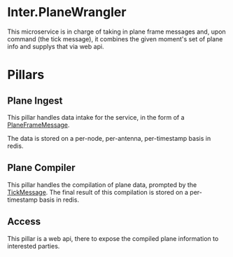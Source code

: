 # Inter.PlaneWrangler

This microservice is in charge of taking in plane frame messages and, upon 
command (the tick message), it combines the given moment's set of plane info
and supplys that via web api.

# Pillars

## Plane Ingest

This pillar handles data intake for the service, in the form of a [PlaneFrameMessage](Application/Models/PlaneFrameMessage.cs).

The data is stored on a per-node, per-antenna, per-timestamp basis in redis.


## Plane Compiler

This pillar handles the compilation of plane data, prompted by the [TickMessage](Application/Models/TickMessage.cs).  The final result of this compilation is stored on a per-timestamp basis in redis.

## Access

This pillar is a web api, there to expose the compiled plane information to interested parties.